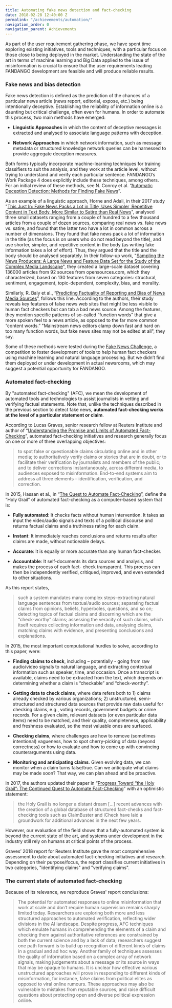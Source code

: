 ```yaml
---
title: Automating fake news detection and fact-checking
date: 2018-02-28 12:40:00 Z
permalink: "/achievements/automation/"
navigation_order: 0
navigation_parent: Achievements
---
```


As part of the user requirement gathering phase, we have spent time exploring existing initiatives, tools and techniques, with a particular focus on those close to being deployed in the market. Understanding the state of the art in terms of machine learning and Big Data applied to the issue of misinformation is crucial to ensure that the user requirements leading FANDANGO development are feasible and will produce reliable results.

### Fake news and bias detection

Fake news detection is defined as the prediction of the chances of a particular news article (news report, editorial, expose, etc.) being intentionally deceptive. Establishing the reliability of information online is a daunting but critical challenge, often even for humans. In order to automate this process, two main methods have emerged:

- **Linguistic Approaches** in which the content of deceptive messages is extracted and analysed to associate language patterns with deception.

- **Network Approaches** in which network information, such as message metadata or structured knowledge network queries can be harnessed to provide aggregate deception measures.

Both forms typically incorporate machine-learning techniques for training classifiers to suit the analysis, and they work at the article level, without trying to understand and verify each particular sentence. FANDANGO’s Work Package 4 does explicitly include these techniques, among others. For an initial review of these methods, see N. Conroy et al. “[Automatic Deception Detection: Methods for Finding Fake News](https://onlinelibrary.wiley.com/doi/pdf/10.1002/pra2.2015.145052010082)”.

As an example of a linguistic approach, Horne and Adali, in their 2017 study "[This Just In: Fake News Packs a Lot in Title, Uses Simpler, Repetitive Content in Text Body, More Similar to Satire than Real News](https://arxiv.org/pdf/1703.09398.pdf)", analysed three small datasets ranging from a couple of hundred to a few thousand articles from a couple of dozen sources, comparing real news vs. fake news vs. satire, and found that the latter two have a lot in common across a number of dimensions. They found that fake news pack a lot of information in the title (as the focus is on users who do not read beyond the title), and use shorter, simpler, and repetitive content in the body (as writing fake information takes a lot of effort). Thus, they argued that the title and the body should be analysed separately. In their follow-up work, "[Sampling the News Producers: A Large News and Feature Data Set for the Study of the Complex Media Landscape](https://arxiv.org/pdf/1803.10124.pdf)", they created a large-scale dataset covering 136000 articles from 92 sources from opensources.com, which they characterized, based on 130 features from seven categories: structural, sentiment, engagement, topic-dependent, complexity, bias, and morality.

Similarly, R. Baly et al., “[Predicting Factuality of Reporting and Bias of News Media Sources](https://admin.govexec.com/media/emnlp-2018-predicting.pdf)”, follows this line. According to the authors, their study reveals key features of false news web sites that might be less visible to human fact checkers but can tab a bad news source. Among the features, they mention specific patterns of so-called “function words” that give a more spoken feel to a news article, as opposed to the far more common “content words.” "Mainstream news editors clamp down fast and hard on too many function words, but fake news sites may not be edited at all", they say.

Some of these methods were tested during the [Fake News Challenge](http://www.fakenewschallenge.org), a competition to foster development of tools to help human fact checkers using machine learning and natural language processing. But we didn’t find them deployed or under development in actual newsrooms, which may suggest a potential opportunity for FANDANGO.

### Automated fact-checking

By "automated fact-checking" (AFC), we mean the development of automated tools and technologies to assist journalists in vetting and verifying factual statements. Note that, unlike the techniques described in the previous section to detect fake news, **automated fact-checking works at the level of a particular statement or claim**.

According to Lucas Graves, senior research fellow at Reuters Institute and author of “[Understanding the Promise and Limits of Automated Fact-Checking](https://reutersinstitute.politics.ox.ac.uk/our-research/understanding-promise-and-limits-automated-fact-checking)”, automated fact-checking initiatives and research generally focus on one or more of three overlapping objectives:

> to spot false or questionable claims circulating online and in other media; to authoritatively verify claims or stories that are in doubt, or to facilitate their verification by journalists and members of the public; and to deliver corrections instantaneously, across different media, to audiences exposed to misinformation. End-to-end systems aim to address all three elements – identification, verification, and correction.

In 2015, Hassan et al., in “[The Quest to Automate Fact-Checking](https://www.researchgate.net/publication/301801279_The_Quest_to_Automate_Fact-Checking)”, define the “Holy Grail” of automated fact-checking as a computer-based system that is:

- **Fully automated**: It checks facts without human intervention. It takes as input the video/audio signals and texts of a political discourse and returns factual claims and a truthiness rating for each claim.

- **Instant**: It immediately reaches conclusions and returns results after claims are made, without noticeable delays.

- **Accurate**: It is equally or more accurate than any human fact-checker.

- **Accountable**: It self-documents its data sources and analysis, and makes the process of each fact- check transparent. This process can then be independently verified, critiqued, improved, and even extended to other situations.

As this report states,

> such a system mandates many complex steps–extracting natural language sentences from textual/audio sources; separating factual claims from opinions, beliefs, hyperboles, questions, and so on; detecting topics of factual claims and discerning which are the “check-worthy” claims; assessing the veracity of such claims, which itself requires collecting information and data, analysing claims, matching claims with evidence, and presenting conclusions and explanations.

In 2015, the most important computational hurdles to solve, according to this paper, were:

- **Finding claims to check**, including – potentially - going from raw audio/video signals to natural language, and extracting contextual information such as speaker, time, and occasion. Once a transcript is available, claims need to be extracted from the text, which depends on determining whether a claim is “checkable” and “check-worthy”.

- **Getting data to check claims**, where data refers both to 1) claims already checked by various organizations; 2) unstructured, semi-structured and structured data sources that provide raw data useful for checking claims, e.g., voting records, government budgets or crime records. For a given claim, relevant datasets (or even particular data items) need to be matched, and their quality, completeness, applicability and freshness evaluated, so the most valuable ones are surfaced.

- **Checking claims**, where challenges are how to remove (sometimes intentional) vagueness, how to spot cherry-picking of data (beyond correctness) or how to evaluate and how to come up with convincing counterarguments using data.

- **Monitoring and anticipating claims**. Given evolving data, we can monitor when a claim turns false/true. Can we anticipate what claims may be made soon? That way, we can plan ahead and be proactive.

In 2017, the authors updated their paper in “[Progress Toward “the Holy Grail”: The Continued Quest to Automate Fact-Checking](http://ranger.uta.edu/~cli/pubs/2017/factchecking-cj17-adair.pdf)” with an optimistic statement:

> the Holy Grail is no longer a distant dream [...] recent advances with the creation of a global database of structured fact-checks and fact-checking tools such as ClaimBuster and iCheck have laid a groundwork for additional advances in the next few years.

However, our evaluation of the field shows that a fully-automated system is beyond the current state of the art, and systems under development in the industry still rely on humans at critical points of the process.

Graves’ 2018 report for Reuters Institute gave the most comprehensive assessment to date about automated fact-checking initiatives and research. Depending on their purpose/focus, the report classifies current initiatives in two categories, "identifying claims" and "verifying claims".

### The current state of automated fact-checking

Because of its relevance, we reproduce Graves' report conclusions:

> The potential for automated responses to online misinformation that work at scale and don’t require human supervision remains sharply limited today. Researchers are exploring both more and less structured approaches to automated verification, reflecting wider divisions in the AI landscape. Despite progress, AFC techniques which emulate humans in comprehending the elements of a claim and checking them against authoritative references are constrained by both the current science and by a lack of data; researchers suggest one path forward is to build up recognition of different kinds of claims in a gradual and ad hoc way. Another family of techniques assesses the quality of information based on a complex array of network signals, making judgements about a message or its source in ways that may be opaque to humans. It is unclear how effective various unstructured approaches will prove in responding to different kinds of misinformation, for instance, false claims from political elites as opposed to viral online rumours. These approaches may also be vulnerable to mistakes from reputable sources, and raise difficult questions about protecting open and diverse political expression online.
